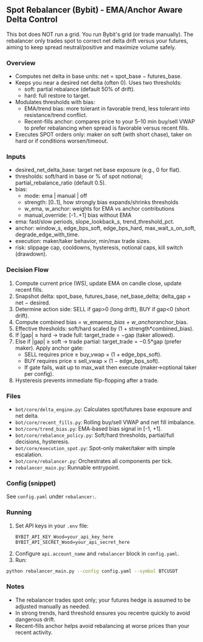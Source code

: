 ## Spot Rebalancer (Bybit) - EMA/Anchor Aware Delta Control

This bot does NOT run a grid. You run Bybit's grid (or trade manually). The rebalancer only trades spot to correct net delta drift versus your futures, aiming to keep spread neutral/positive and maximize volume safely.

### Overview
- Computes net delta in base units: net = spot_base − futures_base.
- Keeps you near a desired net delta (often 0). Uses two thresholds:
  - soft: partial rebalance (default 50% of drift).
  - hard: full restore to target.
- Modulates thresholds with bias:
  - EMA/trend bias: more tolerant in favorable trend, less tolerant into resistance/trend conflict.
  - Recent-fills anchor: compares price to your 5–10 min buy/sell VWAP to prefer rebalancing when spread is favorable versus recent fills.
- Executes SPOT orders only: maker on soft (with short chase), taker on hard or if conditions worsen/timeout.

### Inputs
- desired_net_delta_base: target net base exposure (e.g., 0 for flat).
- thresholds: soft/hard in base or % of spot notional; partial_rebalance_ratio (default 0.5).
- bias:
  - mode: ema | manual | off
  - strength: [0..1], how strongly bias expands/shrinks thresholds
  - w_ema, w_anchor: weights for EMA vs anchor contributions
  - manual_override: [-1..+1] bias without EMA
- ema: fast/slow periods, slope_lookback_s, trend_threshold_pct.
- anchor: window_s, edge_bps_soft, edge_bps_hard, max_wait_s_on_soft, degrade_edge_with_time.
- execution: maker/taker behavior, min/max trade sizes.
- risk: slippage cap, cooldowns, hysteresis, notional caps, kill switch (drawdown).

### Decision Flow
1) Compute current price (WS), update EMA on candle close, update recent fills.
2) Snapshot delta: spot_base, futures_base, net_base_delta; delta_gap = net − desired.
3) Determine action side: SELL if gap>0 (long drift), BUY if gap<0 (short drift).
4) Compute combined bias = w_ema*ema_bias + w_anchor*anchor_bias.
5) Effective thresholds: soft/hard scaled by (1 + strength*combined_bias).
6) If |gap| ≥ hard → trade full: target_trade = −gap (taker allowed).
7) Else if |gap| ≥ soft → trade partial: target_trade = −0.5*gap (prefer maker). Apply anchor gate:
   - SELL requires price ≥ buy_vwap × (1 + edge_bps_soft).
   - BUY requires price ≤ sell_vwap × (1 − edge_bps_soft).
   - If gate fails, wait up to max_wait then execute (maker→optional taker per config).
8) Hysteresis prevents immediate flip-flopping after a trade.

### Files
- `bot/core/delta_engine.py`: Calculates spot/futures base exposure and net delta.
- `bot/core/recent_fills.py`: Rolling buy/sell VWAP and net fill imbalance.
- `bot/core/trend_bias.py`: EMA-based bias signal in [-1, +1].
- `bot/core/rebalance_policy.py`: Soft/hard thresholds, partial/full decisions, hysteresis.
- `bot/core/execution_spot.py`: Spot-only maker/taker with simple escalation.
- `bot/core/rebalancer.py`: Orchestrates all components per tick.
- `rebalancer_main.py`: Runnable entrypoint.

### Config (snippet)
See `config.yaml` under `rebalancer:`.

### Running
1) Set API keys in your `.env` file:
   ```
   BYBIT_API_KEY_Wood=your_api_key_here
   BYBIT_API_SECRET_Wood=your_api_secret_here
   ```
2) Configure `api.account_name` and `rebalancer` block in `config.yaml`.
3) Run:
```bash
python rebalancer_main.py --config config.yaml --symbol BTCUSDT
```

### Notes
- The rebalancer trades spot only; your futures hedge is assumed to be adjusted manually as needed.
- In strong trends, hard threshold ensures you recentre quickly to avoid dangerous drift.
- Recent-fills anchor helps avoid rebalancing at worse prices than your recent activity.


